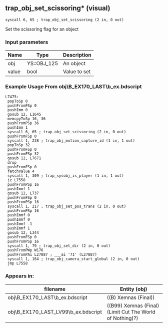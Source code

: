 ## trap_obj_set_scissoring* (visual)

`syscall 6, 65 ; trap_obj_set_scissoring (2 in, 0 out)`

Set the scissoring flag for an object

### Input parameters
| Name | Type | Description
|------|------|------------
| obj   | YS::OBJ_125   | An object
| value   | bool   | Value to set


### Example Usage From obj\B_EX170_LAST\b_ex.bdscript
```plaintext
L7475:
 popToSp 0
 pushFromFSp 0
 pushImm 0
 gosub 12, L1645
 memcpyToSp 16, 36
 pushFromPSp 36
 pushImm 1
 syscall 6, 65 ; trap_obj_set_scissoring (2 in, 0 out)
 pushFromFSp 0
 syscall 1, 238 ; trap_obj_motion_capture_id (1 in, 1 out)
 popToSp 32
 pushFromFSp 0
 pushFromFSp 32
 gosub 12, L7671
 drop 
 pushFromFSp 0
 fetchValue 4
 syscall 1, 309 ; trap_sysobj_is_player (1 in, 1 out)
 jz L7558
 pushFromPSp 16
 pushImmf 1
 gosub 12, L737
 pushFromFSp 0
 pushFromPSp 16
 syscall 1, 217 ; trap_obj_set_pos_trans (2 in, 0 out)
 pushFromPSp 16
 pushImmf 0
 pushImmf 0
 pushImmf -1
 pushImmf 1
 gosub 12, L344
 pushFromFSp 0
 pushFromPSp 16
 syscall 1, 79 ; trap_obj_set_dir (2 in, 0 out)
 pushFromPWp W176
 pushFromPAi L27887 ; ___ai '71' (L27887)
 syscall 1, 164 ; trap_obj_camera_start_global (2 in, 0 out)
 jmp L7558
```


### Appears in:
| filename | Entity (obj)
|----------|-------------
| obj\B_EX170_LAST\b_ex.bdscript       | ((B) Xemnas (Final))          
| obj\B_EX170_LAST_LV99\b_ex.bdscript       | ((B99) Xemnas (Final) (Limit Cut The World of Nothing)?)          



